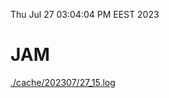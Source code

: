 Thu Jul 27 03:04:04 PM EEST 2023
# JAM
<a href='./cache/202307/27_15.log'>./cache/202307/27_15.log</a>
